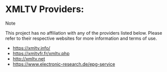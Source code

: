 # XMLTV Providers:

> [!NOTE]
> This project has no affiliation with any of the providers listed below.
> Please refer to their respective websites for more information and terms of use.

- https://xmltv.info/
- https://xmltvfr.fr/xmltv.php
- http://xmltv.net
- https://www.electronic-research.de/epg-service
